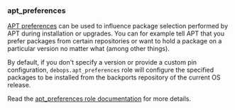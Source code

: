### apt_preferences

[APT preferences](https://wiki.debian.org/AptPreferences) can be used to
influence package selection performed by APT during installation or
upgrades. You can for example tell APT that you prefer packages from
certain repositories or want to hold a package on a particular version
no matter what (among other things).

By default, if you don't specify a version or provide a custom pin
configuration, `debops.apt_preferences` role will configure the
specified packages to be installed from the backports repository of the
current OS release.

Read the [apt_preferences role documentation](https://docs.debops.org/en/master/ansible/roles/apt_preferences/) for more details.
